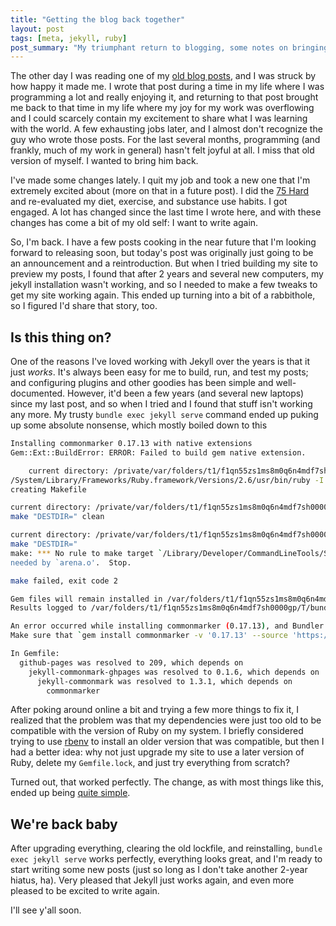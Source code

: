```yaml
---
title: "Getting the blog back together"
layout: post
tags: [meta, jekyll, ruby]
post_summary: "My triumphant return to blogging, some notes on bringing this site back to life, and setting the stage for what's coming next"
---
```


The other day I was reading one of my [old blog posts](https://www.dylanamartin.com/2022/10/31/use-newtypes-for-typesafe-data-validation-with-aeson.html), and I was struck by how happy it made me.  I wrote that post during a time in my life where I was programming a lot and really enjoying it, and returning to that post brought me back to that time in my life where my joy for my work was overflowing and I could scarcely contain my excitement to share what I was learning with the world.  A few exhausting jobs later, and I almost don't recognize the guy who wrote those posts.  For the last several months, programming (and frankly, much of my work in general) hasn't felt joyful at all.  I miss that old version of myself.  I wanted to bring him back.

I've made some changes lately. I quit my job and took a new one that I'm extremely excited about (more on that in a future post).  I did the [75 Hard](https://andyfrisella.com/pages/75hard-info) and re-evaluated my diet, exercise, and substance use habits.  I got engaged.  A lot has changed since the last time I wrote here, and with these changes has come a bit of my old self: I want to write again.

So, I'm back.  I have a few posts cooking in the near future that I'm looking forward to releasing soon, but today's post was originally just going to be an announcement and a reintroduction.  But when I tried building my site to preview my posts, I found that after 2 years and several new computers, my jekyll installation wasn't working, and so I needed to make a few tweaks to get my site working again.  This ended up turning into a bit of a rabbithole, so I figured I'd share that story, too.

## Is this thing on?

One of the reasons I've loved working with Jekyll over the years is that it just _works_. It's always been easy for me to build, run, and test my posts; and configuring plugins and other goodies has been simple and well-documented.  However, it'd been a few years (and several new laptops) since my last post, and so when I tried and I found that stuff isn't working any more.  My trusty `bundle exec jekyll serve` command ended up puking up some absolute nonsense, which mostly boiled down to this

```sh
Installing commonmarker 0.17.13 with native extensions
Gem::Ext::BuildError: ERROR: Failed to build gem native extension.

    current directory: /private/var/folders/t1/f1qn55zs1ms8m0q6n4mdf7sh0000gp/T/bundler20240427-78980-sbeze4commonmarker-0.17.13/gems/commonmarker-0.17.13/ext/commonmarker
/System/Library/Frameworks/Ruby.framework/Versions/2.6/usr/bin/ruby -I /System/Library/Frameworks/Ruby.framework/Versions/2.6/usr/lib/ruby/2.6.0 -r ./siteconf20240427-78980-ujdl51.rb extconf.rb
creating Makefile

current directory: /private/var/folders/t1/f1qn55zs1ms8m0q6n4mdf7sh0000gp/T/bundler20240427-78980-sbeze4commonmarker-0.17.13/gems/commonmarker-0.17.13/ext/commonmarker
make "DESTDIR=" clean

current directory: /private/var/folders/t1/f1qn55zs1ms8m0q6n4mdf7sh0000gp/T/bundler20240427-78980-sbeze4commonmarker-0.17.13/gems/commonmarker-0.17.13/ext/commonmarker
make "DESTDIR="
make: *** No rule to make target `/Library/Developer/CommandLineTools/SDKs/MacOSX.sdk/System/Library/Frameworks/Ruby.framework/Versions/2.6/usr/include/ruby-2.6.0/universal-darwin23/ruby/config.h',
needed by `arena.o'.  Stop.

make failed, exit code 2

Gem files will remain installed in /var/folders/t1/f1qn55zs1ms8m0q6n4mdf7sh0000gp/T/bundler20240427-78980-sbeze4commonmarker-0.17.13/gems/commonmarker-0.17.13 for inspection.
Results logged to /var/folders/t1/f1qn55zs1ms8m0q6n4mdf7sh0000gp/T/bundler20240427-78980-sbeze4commonmarker-0.17.13/extensions/universal-darwin-23/2.6.0/commonmarker-0.17.13/gem_make.out

An error occurred while installing commonmarker (0.17.13), and Bundler cannot continue.
Make sure that `gem install commonmarker -v '0.17.13' --source 'https://rubygems.org/'` succeeds before bundling.

In Gemfile:
  github-pages was resolved to 209, which depends on
    jekyll-commonmark-ghpages was resolved to 0.1.6, which depends on
      jekyll-commonmark was resolved to 1.3.1, which depends on
        commonmarker
```

After poking around online a bit and trying a few more things to fix it, I realized that the problem was that my dependencies were just too old to be compatible with the version of Ruby on my system.  I briefly considered trying to use [rbenv](https://github.com/rbenv/rbenv) to install an older version that was compatible, but then I had a better idea: why not just upgrade my site to use a later version of Ruby, delete my `Gemfile.lock`, and just try everything from scratch?

Turned out, that worked perfectly.  The change, as with most things like this, ended up being [quite simple](https://github.com/dmarticus/dmarticus.github.io/pull/94).

## We're back baby

After upgrading everything, clearing the old lockfile, and reinstalling, `bundle exec jekyll serve` works perfectly, everything looks great, and I'm ready to start writing some new posts (just so long as I don't take another 2-year hiatus, ha).  Very pleased that Jekyll just works again, and even more pleased to be excited to write again.

I'll see y'all soon.
